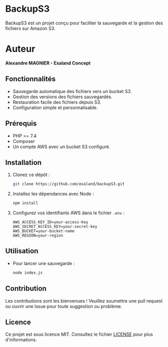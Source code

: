 # BackupS3

BackupS3 est un projet conçu pour faciliter la sauvegarde et la gestion des fichiers sur Amazon S3.

# Auteur
**Alexandre MAGNIER - Exaland Concept**

## Fonctionnalités

- Sauvegarde automatique des fichiers vers un bucket S3.
- Gestion des versions des fichiers sauvegardés.
- Restauration facile des fichiers depuis S3.
- Configuration simple et personnalisable.

## Prérequis

- PHP >= 7.4
- Composer
- Un compte AWS avec un bucket S3 configuré.

## Installation

1. Clonez ce dépôt :
    ```bash
    git clone https://github.com/exaland/backupS3.git
    ```
2. Installez les dépendances avec Node :
    ```bash
    npm install
    ```
3. Configurez vos identifiants AWS dans le fichier `.env` :
    ```
    AWS_ACCESS_KEY_ID=your-access-key
    AWS_SECRET_ACCESS_KEY=your-secret-key
    AWS_BUCKET=your-bucket-name
    AWS_REGION=your-region
    ```

## Utilisation

- Pour lancer une sauvegarde :
  ```bash
  node index.js
  ```

## Contribution

Les contributions sont les bienvenues ! Veuillez soumettre une pull request ou ouvrir une issue pour toute suggestion ou problème.

## Licence

Ce projet est sous licence MIT. Consultez le fichier [LICENSE](LICENSE) pour plus d'informations.